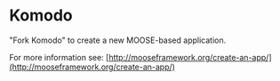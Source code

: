 Komodo
=====

"Fork Komodo" to create a new MOOSE-based application.

For more information see: [http://mooseframework.org/create-an-app/](http://mooseframework.org/create-an-app/)
